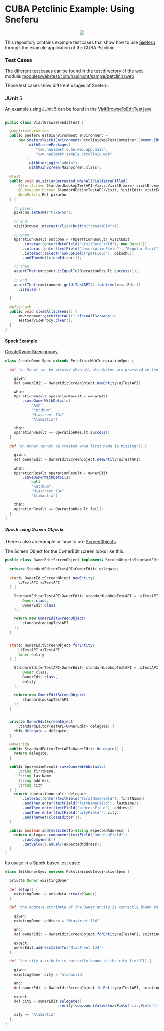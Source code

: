 # CUBA Petclinic Example: Using Sneferu

<p align="center">
  <img src="https://github.com/cuba-platform/cuba-petclinic/blob/master/modules/web/themes/hover/branding/petclinic_logo_full.png"/>
</p>


This repository contains example test cases that show how to use [Sneferu](https://github.com/cuba-platform/sneferu)
through the example application of the CUBA Petclinic.

### Test Cases

The different test cases can be found in the test directory of the web module: [modules/web/test/com/haulmont/sample/petclinic/web](https://github.com/cuba-platform/cuba-petclinic-using-sneferu/tree/master/modules/web/test/com/haulmont/sample/petclinic/web)

Those test cases show different usages of Sneferu. 


### JUnit 5

An example using JUnit 5 can be found in the [VisitBrowseToEditTest.java](https://github.com/cuba-platform/cuba-petclinic-using-sneferu/blob/master/modules/web/test/com/haulmont/sample/petclinic/web/visit/VisitBrowseToEditTest.java)

```java

public class VisitBrowseToEditTest {

  @RegisterExtension
  public SneferuTestUiEnvironment environment =
      new SneferuTestUiEnvironment(PetclinicWebTestContainer.Common.INSTANCE)
          .withScreenPackages(
              "com.haulmont.cuba.web.app.main",
              "com.haulmont.sample.petclinic.web"
          )
          .withUserLogin("admin")
          .withMainScreen(MainScreen.class);

  @Test
  public void aVisitCanBeCreated_whenAllFieldsAreFilled(
      @StartScreen StandardLookupTestAPI<Visit,VisitBrowse> visitBrowse,
      @SubsequentScreen StandardEditorTestAPI<Visit, VisitEdit> visitEdit,
      @NewEntity Pet pikachu
  ) {

    // given:
    pikachu.setName("Pikachu");

    // and:
    visitBrowse.interact(click(button("createBtn")));

    // when:
    OperationResult outcome = (OperationResult) visitEdit
        .interact(enter(dateField("visitDateField"), new Date()))
        .interact(enter(textField("descriptionField"), "Regular Visit"))
        .interact(select(lookupField("petField"), pikachu))
        .andThenGet(closeEditor());

    // then:
    assertThat(outcome).isEqualTo(OperationResult.success());

    // and:
    assertThat(environment.getUiTestAPI().isActive(visitEdit))
      .isFalse();

  }

  @AfterEach
  public void closeAllScreens() {
      environment.getUiTestAPI().closeAllScreens();
      TestServiceProxy.clear();
  }
}
```


#### Spock Example

[CreateOwnerSpec.groovy](https://github.com/cuba-platform/cuba-petclinic-using-sneferu/blob/master/modules/web/test/com/haulmont/sample/petclinic/web/owner/CreateOwnerSpec.groovy)

````groovy
class CreateOwnerSpec extends PetclinicWebIntegrationSpec {

  def "an Owner can be created when all attributes are provided in the Editor"() {

    given:
    def ownerEdit = OwnerEditScreenObject.newEntity(uiTestAPI)

    when:
    OperationResult operationResult = ownerEdit
        .saveOwnerWithDetails(
            "Ash",
            "Ketchum",
            "Miastreet 134",
            "Alabastia")

    then:
    operationResult == OperationResult.success()
  }

  def "an Owner cannot be created when first name is missing"() {

    given:
    def ownerEdit = OwnerEditScreenObject.newEntity(uiTestAPI)

    when:
    OperationResult operationResult = ownerEdit
        .saveOwnerWithDetails(
            null,
            "Ketchum",
            "Miastreet 134",
            "Alabastia")

    then:
    operationResult == OperationResult.fail()
  }
}
````

##### Spock using Screen Objects

There is also an example on how to use [ScreenObjects](https://github.com/cuba-platform/sneferu#screen-objects).

The Screen Object for the OwnerEdit screen looks like this:
```java
public class OwnerEditScreenObject implements ScreenObject<StandardEditorTestAPI<OwnerEdit>> {

  private StandardEditorTestAPI<OwnerEdit> delegate;

  static OwnerEditScreenObject newEntity(
      UiTestAPI uiTestAPI
  ) {

    StandardEditorTestAPI<OwnerEdit> standardLookupTestAPI = uiTestAPI.openStandardEditor(
        Owner.class,
        OwnerEdit.class
    );

    return new OwnerEditScreenObject(
        standardLookupTestAPI
    );
  }


  static OwnerEditScreenObject forEntity(
      UiTestAPI uiTestAPI,
      Owner entity
  ) {

    StandardEditorTestAPI<OwnerEdit> standardLookupTestAPI = uiTestAPI.openStandardEditor(
        Owner.class,
        OwnerEdit.class,
        entity
    );

    return new OwnerEditScreenObject(
        standardLookupTestAPI
    );
  }


  private OwnerEditScreenObject(
      StandardEditorTestAPI<OwnerEdit> delegate) {
    this.delegate = delegate;
  }

  @Override
  public StandardEditorTestAPI<OwnerEdit> delegate() {
    return delegate;
  }

  public OperationResult saveOwnerWithDetails(
      String firstName,
      String lastName,
      String address,
      String city
  ) {
    return (OperationResult) delegate
        .interact(enter(textField("firstNameField"), firstName))
        .andThen(enter(textField("lastNameField"), lastName))
        .andThen(enter(textField("addressField"), address))
        .andThen(enter(textField("cityField"), city))
        .andThenGet(closeEditor());
  }

  public boolean addressIsSetTo(String expectedAddress) {
    return delegate.component(textField("addressField"))
        .rawComponent()
        .getValue().equals(expectedAddress);
  }
}

```

Its usage in a Spock based test case:

```groovy
class EditOwnerSpec extends PetclinicWebIntegrationSpec {

  private Owner existingOwner

  def setup() {
    existingOwner = metadata.create(Owner)
  }

  def "the address attribute of the Owner entity is correctly bound to the Address Field"() {

    given:
    existingOwner.address = "Miastreet 134"

    and:
    def ownerEdit = OwnerEditScreenObject.forEntity(uiTestAPI, existingOwner)

    expect:
    ownerEdit.addressIsSetTo("Miastreet 134")
  }

  def "the city attribute is correctly bound to the city field"() {

    given:
    existingOwner.city = "Alabastia"

    and:
    def ownerEdit = OwnerEditScreenObject.forEntity(uiTestAPI, existingOwner)

    expect:
    def city = ownerEdit.delegate()
                        .verify(componentValue(textField("cityField")))

    city == "Alabastia"
  }
}
```